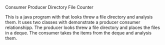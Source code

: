 Consumer Producer Directory File Counter

This is a java program with that looks threw a file directory and analysis them. It uses two classes with demonstrate a producer consumer relationshipp. The producer looks threw a file directory and places the files in a deque. The consumer takes the items from the deque and analysis them. 
